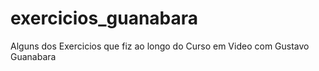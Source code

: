# exercicios_guanabara
Alguns dos Exercicios que fiz ao longo do Curso em Video com Gustavo Guanabara
